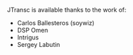 JTransc is available thanks to the work of:

- Carlos Ballesteros (soywiz)
- DSP Omen
- Intrigus
- Sergey Labutin
